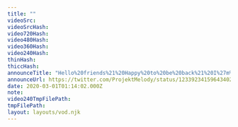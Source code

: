 ```yaml
---
title: ""
videoSrc: 
videoSrcHash: 
video720Hash: 
video480Hash: 
video360Hash: 
video240Hash: 
thinHash: 
thiccHash: 
announceTitle: "Hello%20friends%21%20Happy%20to%20be%20back%21%20I%27m%20online%20so%20if%20you%20want%20to%20join%20me%20that%27d%20be%20awesome%20or%20whatever.%20XD"
announceUrl: https://twitter.com/ProjektMelody/status/1233923415964340225
date: 2020-03-01T01:14:02.000Z
note: 
video240TmpFilePath: 
tmpFilePath: 
layout: layouts/vod.njk
---
```

